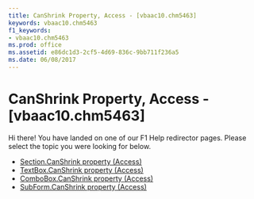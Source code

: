 ```yaml
---
title: CanShrink Property, Access - [vbaac10.chm5463]
keywords: vbaac10.chm5463
f1_keywords:
- vbaac10.chm5463
ms.prod: office
ms.assetid: e86dc1d3-2cf5-4d69-836c-9bb711f236a5
ms.date: 06/08/2017
---
```



# CanShrink Property, Access - [vbaac10.chm5463]

Hi there! You have landed on one of our F1 Help redirector pages. Please select the topic you were looking for below.

- [Section.CanShrink property (Access)](http://msdn.microsoft.com/library/e6d48c05-e2a4-8913-c9a4-0d5dbfb68adc%28Office.15%29.aspx)
- [TextBox.CanShrink property (Access)](http://msdn.microsoft.com/library/d4ac842c-18ea-a3be-a90a-5dd9d10d7b8f%28Office.15%29.aspx)
- [ComboBox.CanShrink property (Access)](http://msdn.microsoft.com/library/6f74e442-0b65-1d15-b247-6e12b9a08f1e%28Office.15%29.aspx)
- [SubForm.CanShrink property (Access)](http://msdn.microsoft.com/library/55170bb3-6c5c-ab6a-3643-719b13c876e8%28Office.15%29.aspx)

